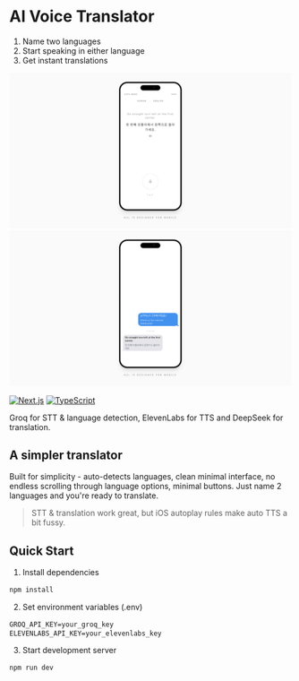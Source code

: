 # AI Voice Translator 

1. Name two languages
2. Start speaking in either language
3. Get instant translations

![Translation Interface](./assets/images/0.png)
![Voice Settings](./assets/images/1.png)

[![Next.js](https://img.shields.io/badge/Next.js-14.2.3-black?style=flat&logo=next.js)](https://nextjs.org/)
[![TypeScript](https://img.shields.io/badge/TypeScript-5.0-blue?style=flat&logo=typescript)](https://www.typescriptlang.org/)

Groq for STT & language detection, ElevenLabs for TTS and DeepSeek for translation.

## A simpler translator

Built for simplicity - auto-detects languages, clean minimal interface, no endless scrolling through language options, minimal buttons. Just name 2 languages and you're ready to translate.

> STT & translation work great, but iOS autoplay rules make auto TTS a bit fussy. 

## Quick Start
1. Install dependencies
```bash
npm install
```

2. Set environment variables (.env)
```env
GROQ_API_KEY=your_groq_key
ELEVENLABS_API_KEY=your_elevenlabs_key
```

3. Start development server
```bash
npm run dev
```
